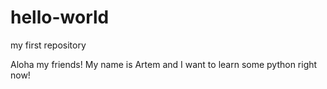 # hello-world
my first repository

Aloha my friends! My name is Artem and I want to learn some python right now!
